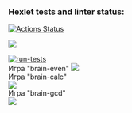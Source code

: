 ### Hexlet tests and linter status:
[![Actions Status](https://github.com/Monorox123/frontend-project-lvl1/workflows/hexlet-check/badge.svg)](https://github.com/Monorox123/frontend-project-lvl1/actions)

<a href="https://codeclimate.com/github/codeclimate/codeclimate/maintainability"><img src="https://api.codeclimate.com/v1/badges/a99a88d28ad37a79dbf6/maintainability" /></a>

[![run-tests](https://github.com/Monorox123/frontend-project-lvl1/workflows/run-tests/badge.svg)](https://github.com/Monorox123/frontend-project-lvl1/actions/workflows/run-tests.yml)  
Игра "brain-even"
<a href="https://asciinema.org/a/P0GlIbqlOCgZqleZeEX2y8Tpc" target="_blank"><img src="https://asciinema.org/a/P0GlIbqlOCgZqleZeEX2y8Tpc.svg" /></a>  
Игра "brain-calc"  
<a href="https://asciinema.org/a/502380" target="_blank"><img src="https://asciinema.org/a/502380.svg" /></a>  
Игра "brain-gcd"  
<a href="https://asciinema.org/a/504580" target="_blank"><img src="https://asciinema.org/a/504580.svg" /></a> 
